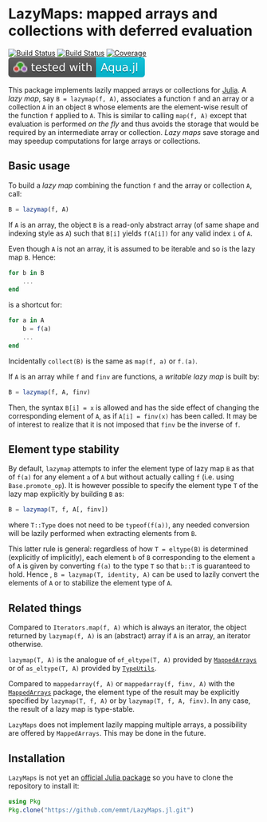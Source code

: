 # LazyMaps: mapped arrays and collections with deferred evaluation

[![Build Status](https://github.com/emmt/LazyMaps.jl/actions/workflows/CI.yml/badge.svg?branch=main)](https://github.com/emmt/LazyMaps.jl/actions/workflows/CI.yml?query=branch%3Amain)
[![Build Status](https://ci.appveyor.com/api/projects/status/github/emmt/LazyMaps.jl?svg=true)](https://ci.appveyor.com/project/emmt/LazyMaps-jl)
[![Coverage](https://codecov.io/gh/emmt/LazyMaps.jl/branch/main/graph/badge.svg)](https://codecov.io/gh/emmt/LazyMaps.jl)
[![Aqua QA](https://raw.githubusercontent.com/JuliaTesting/Aqua.jl/master/badge.svg)](https://github.com/JuliaTesting/Aqua.jl)

This package implements lazily mapped arrays or collections for
[Julia](http://julialang.org/). A *lazy map*, say `B = lazymap(f, A)`, associates a
function `f` and an array or a collection `A` in an object `B` whose elements are the
element-wise result of the function `f` applied to `A`. This is similar to calling `map(f,
A)` except that evaluation is performed *on the fly* and thus avoids the storage that
would be required by an intermediate array or collection. *Lazy maps* save storage and may
speedup computations for large arrays or collections.

## Basic usage

To build a *lazy map* combining the function `f` and the array or collection `A`, call:

```julia
B = lazymap(f, A)
```

If `A` is an array, the object `B` is a read-only abstract array (of same shape and
indexing style as `A`) such that `B[i]` yields `f(A[i])` for any valid index `i` of `A`.

Even though `A` is not an array, it is assumed to be iterable and so is the lazy map `B`.
Hence:

```julia
for b in B
    ...
end
```

is a shortcut for:

```julia
for a in A
    b = f(a)
    ...
end
```

Incidentally `collect(B)` is the same as `map(f, a)` or `f.(a)`.

If `A` is an array while `f` and `finv` are functions, a *writable lazy map* is built by:

```julia
B = lazymap(f, A, finv)
```

Then, the syntax `B[i] = x` is allowed and has the side effect of changing the
corresponding element of `A`, as if `A[i] = finv(x)` has been called. It may be of
interest to realize that it is not imposed that `finv` be the inverse of `f`.


## Element type stability

By default, `lazymap` attempts to infer the element type of lazy map `B` as that of `f(a)`
for any element `a` of `A` but without actually calling `f` (i.e. using
`Base.promote_op`). It is however possible to specify the element type `T` of the lazy map
explicitly by building `B` as:

```julia
B = lazymap(T, f, A[, finv])
```

where `T::Type` does not need to be `typeof(f(a))`, any needed conversion will be lazily
performed when extracting elements from `B`.

This latter rule is general: regardless of how `T = eltype(B)` is determined (explicitly
of implicitly), each element `b` of `B` corresponding to the element `a` of `A` is given
by converting `f(a)` to the type `T` so that `b::T` is guaranteed to hold. Hence , `B =
lazymap(T, identity, A)` can be used to lazily convert the elements of `A` or to stabilize
the element type of `A`.


## Related things

Compared to `Iterators.map(f, A)` which is always an iterator, the object returned by
`lazymap(f, A)` is an (abstract) array if `A` is an array, an iterator otherwise.

`lazymap(T, A)` is the analogue of `of_eltype(T, A)` provided by
[`MappedArrays`](https://github.com/JuliaArrays/MappedArrays.jl) or of `as_eltype(T, A)`
provided by [`TypeUtils`](https://github.com/emmt/TypeUtils.jl).

Compared to `mappedarray(f, A)` or `mappedarray(f, finv, A)` with the
[`MappedArrays`](https://github.com/JuliaArrays/MappedArrays.jl) package, the element type
of the result may be explicitly specified by `lazymap(T, f, A)` or by `lazymap(T, f, A,
finv)`. In any case, the result of a lazy map is type-stable.

`LazyMaps` does not implement lazily mapping multiple arrays, a possibility are offered by
`MappedArrays`. This may be done in the future.


## Installation

`LazyMaps` is not yet an [official Julia package](https://pkg.julialang.org/) so you have
to clone the repository to install it:

```julia
using Pkg
Pkg.clone("https://github.com/emmt/LazyMaps.jl.git")
```
